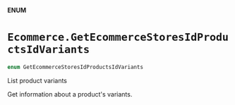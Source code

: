 **ENUM**

# `Ecommerce.GetEcommerceStoresIdProductsIdVariants`

```swift
enum GetEcommerceStoresIdProductsIdVariants
```

List product variants

Get information about a product's variants.
